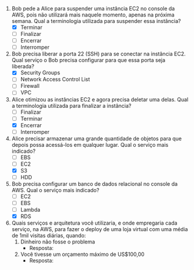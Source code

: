 1. Bob pede a Alice para suspender uma instância EC2 no console da AWS, pois não utilizará mais naquele momento, apenas na próxima semana. Qual a terminologia utilizada para suspender essa instância?
   * [x] Terminar
   * [ ] Finalizar
   * [ ] Encerrar
   * [ ] Interromper

2. Bob precisa liberar a porta 22 (SSH) para se conectar na instância EC2. Qual serviço o Bob precisa configurar para que essa porta seja liberada?
   * [x] Security Groups
   * [ ] Network Access Control List
   * [ ] Firewall
   * [ ] VPC

3. Alice otimizou as instâncias EC2 e agora precisa deletar uma delas. Qual a terminologia utilizada para finalizar a instância?
   * [ ] Finalizar
   * [ ] Terminar
   * [x] Encerrar
   * [ ] Interromper

4. Alice precisar armazenar uma grande quantidade de objetos para que depois possa acessá-los em qualquer lugar. Qual o serviço mais indicado?
   * [ ] EBS
   * [ ] EC2
   * [x] S3
   * [ ] HDD

5. Bob precisa configurar um banco de dados relacional no console da AWS. Qual o serviço mais indicado?
   * [ ] EC2
   * [ ] EBS
   * [ ] Lambda
   * [x] RDS

5. Quais serviços e arquitetura você utilizaria, e onde empregaria cada serviço, na AWS, para fazer o deploy de uma loja virtual com uma média de 1mil visitas diárias, quando:
   1. Dinheiro não fosse o problema
      * Resposta: 
   2. Você tivesse um orçamento máximo de US$100,00
      * Resposta: 
      
